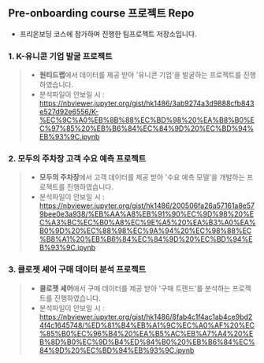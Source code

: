 ## Pre-onboarding course 프로젝트 Repo
- 프리온보딩 코스에 참가하며 진행한 팀프로젝트 저장소입니다.

### 1. K-유니콘 기업 발굴 프로젝트
> - **원티드랩**에서 데이터를 제공 받아 '유니콘 기업'을 발굴하는 프로젝트를 진행하였습니다.  
> - 분석파일이 안보일 시 : https://nbviewer.jupyter.org/gist/hk1486/3ab9274a3d9888cfb843e527d92e6556/K-%EC%9C%A0%EB%8B%88%EC%BD%98%20%EA%B8%B0%EC%97%85%20%EB%B6%84%EC%84%9D%20%EC%BD%94%EB%93%9C.ipynb



### 2. 모두의 주차장 고객 수요 예측 프로젝트
> - **모두의 주차장**에서 고객 데이터를 제공 받아 '수요 예측 모델'을 개발하는 프로젝트를 진행하였습니다.
> - 분석파일이 안보일 시 : https://nbviewer.jupyter.org/gist/hk1486/200506fa26a57161a8e579bee0e3a938/%EB%AA%A8%EB%91%90%EC%9D%98%20%EC%A3%BC%EC%B0%A8%EC%9E%A5%20%EA%B3%A0%EA%B0%9D%20%EC%88%98%EC%9A%94%20%EC%98%88%EC%B8%A1%20%EB%B6%84%EC%84%9D%20%EC%BD%94%EB%93%9C.ipynb



### 3. 클로젯 셰어 구매 데이터 분석 프로젝트
> - **클로젯 셰어**에서 구매 데이터를 제공 받아 '구매 트렌드'를 분석하는 프로젝트를 진행하였습니다. 
> - 분석파일이 안보일 시 : https://nbviewer.jupyter.org/gist/hk1486/8fab4c1f4ac1ab4ce9bd24f4c1645748/%ED%81%B4%EB%A1%9C%EC%A0%AF%20%EC%85%B0%EC%96%B4%20%EA%B5%AC%EB%A7%A4%20%EB%8D%B0%EC%9D%B4%ED%84%B0%20%EB%B6%84%EC%84%9D%20%EC%BD%94%EB%93%9C.ipynb
